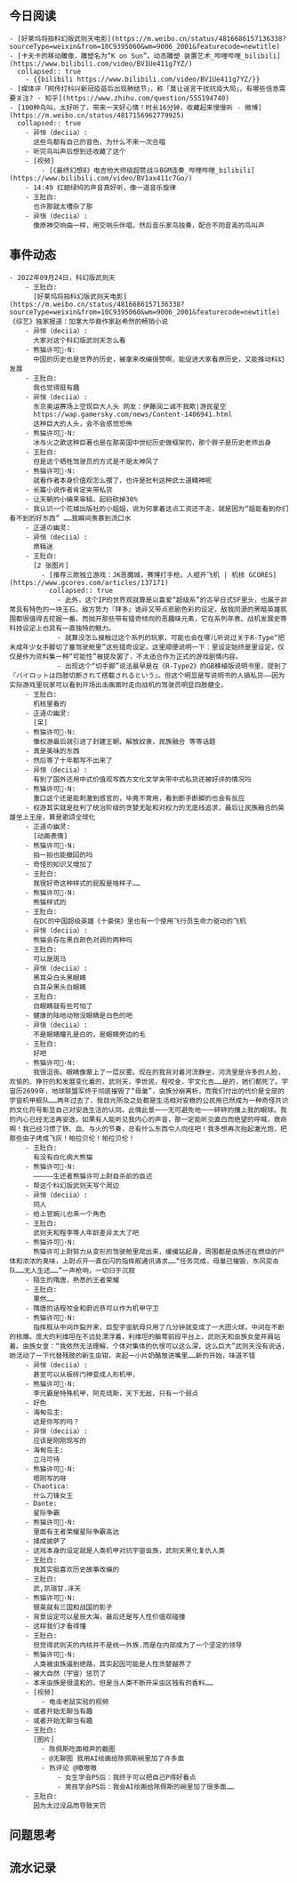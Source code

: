 ## 今日阅读
	- [好莱坞将拍科幻版武则天电影](https://m.weibo.cn/status/4816686157136338?sourceType=weixin&from=10C9395060&wm=9006_2001&featurecode=newtitle)
	- [卡夫卡的移动雕像，雕塑名为“K on Sun”。动态雕塑 装置艺术_哔哩哔哩_bilibili](https://www.bilibili.com/video/BV1Ue411g7YZ/)
	  collapsed:: true
		- {{bilibili https://www.bilibili.com/video/BV1Ue411g7YZ/}}
	- [媒体评「网传打科兴新冠疫苗后出现肺结节」，称「莫让谣言干扰抗疫大局」，有哪些信息需要关注? - 知乎](https://www.zhihu.com/question/555194740)
	- [100种鸟叫，太好听了，带来一天好心情！时长16分钟，收藏起来慢慢听 - 微博](https://m.weibo.cn/status/4817156962779925)
	  collapsed:: true
		- 异恒（deciia）:
		  这些鸟都有自己的音色，为什么不来一次合唱
		- 听完鸟叫声后想到还收藏了这个
		- [视频]
			- [《最终幻想8》电吉他大师级超赞战斗BGM连奏_哔哩哔哩_bilibili](https://www.bilibili.com/video/BV1ax411c7Go/)
		- 14:49 红翅绿鸠的声音真好听，像一道音乐旋律
		- 王肚白:
		  也许那就太嘈杂了那
		- 异恒（deciia）:
		  像原神交响曲一样，用交响乐伴唱，然后音乐家鸟独奏，配合不同音高的鸟叫声
## 事件动态
	- 2022年09月24日，科幻版武则天
		- 王肚白:
		  [好莱坞将拍科幻版武则天电影](https://m.weibo.cn/status/4816686157136338?sourceType=weixin&from=10C9395060&wm=9006_2001&featurecode=newtitle)《综艺》独家报道：加拿大华裔作家赵希然的畅销小说
		- 异恒（deciia）:
		  大家对这个科幻版武则天怎么看
		- 熊猫许可🐼·N:
		  中国的历史也是世界的历史，被拿来改编很赞啊，能促进大家看原历史，又能推动科幻发展
		- 王肚白:
		  我也觉得挺有趣
		- 异恒（deciia）:
		  东京奥运赛场上空现巨大人头 网友：伊藤润二诚不我欺|游民星空
		  https://wap.gamersky.com/news/Content-1406941.html
		  这种巨大的人头，会不会感觉恐怖
		- 熊猫许可🐼·N:
		  冰与火之歌这种巨著也是在那英国中世纪历史做框架的，那个胖子是历史老师出身
		- 王肚白:
		  但是这个牺牲驾驶员的方式是不是太神风了
		- 熊猫许可🐼·N:
		  就看作者本身价值观怎么摆了，也许是批判这种武士道精神呢
		- 长篇小说作者肯定夹带私货
		- 让天朝的小编来审稿，起码砍掉30%
		- 我认识一个花城出版社的小姐姐，说为何拿着这点工资还不走，就是因为“姐能看到你们看不到的好东西” ……我瞬间羡慕到流口水
		- 正道の幽灵:
		- 异恒（deciia）:
		  原稿迷
		- 王肚白:
		  [2 张图片]
			- [推荐三款独立游戏：JK恶魔城，赛博打手枪，人棍开飞机 | 机核 GCORES](https://www.gcores.com/articles/137171)
			  collapsed:: true
				- 此外，这个IP的世界观就算是以喜爱“超级系”的古早日式SF里头，也属于非常具有特色的一块玉石。敌方势力『拜多』诡异又带点悲剧色彩的设定，敌我同源的黑暗英雄氛围都很值得去挖掘一番。而抛开那些带有猎奇倾向的恶趣味元素，它在系列年表、战机发展史等科技设定上也具有一直独特的魅力。
				- 就算没怎么接触过这个系列的玩家，可能也会在哪儿听说过关于R-Type“把未成年少女手脚切了塞驾驶舱里”这些猎奇设定。这里顺便说明一下：里设定始终是里设定，仅仅是作为资料集一种“可能性”被提及罢了，不太适合作为正式的游戏剧情内容。
				- 出现这个“切手脚”说法最早是在《R-Type2》的GB移植版说明书里，提到了『パイロットは四肢切断されて搭載されるという』。但这个明显是写说明书的人搞私货——因为实际游戏里玩家可以看到开场出击画面时走向战机的驾驶员明显四肢健全。
		- 王肚白:
		  机核里看的
		- 正道の幽灵:
		  [呆]
		- 熊猫许可🐼·N:
		  像权游最后就引进了封建王朝，解放奴隶，民族融合 等等话题
		- 真是美味的东西
		- 然后等了十年都写不出来了
		- 异恒（deciia）:
		  有到了国外还用中式价值观写西方文化文学夹带中式私货还被好评的情况吗
		- 熊猫许可🐼·N:
		  重口这个还是能刺激到感官的，毕竟不常用，看到断手断脚的也会有反应
		- 权游其实就是批判了统治阶级的贪婪无耻和对权力的无底线追求，最后让民族融合的英雄坐上王座，算是歌颂全球化
		- 正道の幽灵:
		  [动画表情]
		- 熊猫许可🐼·N:
		  拍一拍也能撤回的吗
		- 奇怪的知识又增加了
		- 王肚白:
		  我很好奇这种样式的屁股是啥样子……
		- 熊猫许可🐼·N:
		  熊猫样式的
		- 王肚白:
		  在DC的中国超级英雄《十豪侠》里也有一个使用飞行员生命力驱动的飞机
		- 异恒（deciia）:
		  熊猫会存在黑白颜色对调的两种吗
		- 王肚白:
		  可以是斑马
		- 异恒（deciia）:
		  黑耳朵白头黑眼睛
		  白耳朵黑头白眼睛
		- 王肚白:
		  白眼睛就有些可怕了
		- 健康的陆地动物没眼睛是白色的吧
		- 异恒（deciia）:
		  不是眼睛瞳孔是白的，是眼睛旁边的毛
		- 王肚白:
		  好吧
		- 熊猫许可🐼·N:
		  我很沮丧。眼睛像蒙上了一层灰雾。现在的我背对着河流静坐，河流里是许多的人脸，欢愉的、狰狞的和发展变化着的，武则天，李世民，程咬金，宇文化吉……是的，她们都死了。宇宙历2699年，地球联盟军终于彻底摧毁了“母巢”，虫族分崩离析，而我们付出的代价是全部的宇宙机甲舰队……两年过去了，我目光所及之处都是生活相对安稳的公民用已然成为一种奇怪共识的文化符号彰显自己对安逸生活的认同。此情此景一一无可避免地一一砰砰的撞上我的眼球。我的内心已经无法再安逸，如果有人能听见我内心的声音，那一定能听见直白而绝望的呼喊，救命啊！我已经习惯了铁、血、与火的节奏，总有什么东西令人向往吧！我多想再次抬起激光炮，把那些虫子烤成飞灰！帕拉贝伦！帕拉贝伦！
		- 王肚白:
		  有没有白化病大熊猫
		- 熊猫许可🐼·N:
		  —————生还者熊猫许可上尉自杀前的自述
		- 帮这个科幻版武则天写个周边
		- 异恒（deciia）:
		  同人
		- 给上官婉儿也来一个角色
		- 王肚白:
		  武则天和程李等人年龄差异太大了吧
		- 熊猫许可🐼·N:
		  熊猫许可上尉努力从变形的驾驶舱里爬出来，缓缓站起身，周围都是虫族还在燃烧的尸体和浓浓的臭味，上尉点开一直在闪的指挥舰通讯请求……“任务完成，母巢已摧毁，东风突击队……无人生还……”一声枪响，一切归于沉寂
		- 陌生的隋唐，熟悉的王者荣耀
		- 王肚白:
		  果然……
		- 隋唐的话程咬金和蔚迟恭可以作为机甲守卫
		- 熊猫许可🐼·N:
		  指挥舰从中间炸裂开来，巨型宇宙航母只用了几分钟就变成了一大团火球，中间在不断的核爆。庞大的利维坦在不远处漂浮着，利维坦的脑萼前段平台上，武则天和虫族女皇并肩站着。虫族女皇：“我依然无法理解，个体对集体的仇恨可以这么深，这么巨大”武则天没有说话，她活动了一下代替残肢的新生虫钳，夹起一小片奶酪放进嘴里……新的开始，味道不错
		- 异恒（deciia）:
		  甚至可以从板砖门神变成人形机甲，
		- 熊猫许可🐼·N:
		  李元霸是特殊机甲，阿克琉斯，天下无敌，只有一个弱点
		- 好色
		- 海甸岛主:
		  这是你写的吗？
		- 异恒（deciia）:
		  应该是刚刚现写的
		- 海甸岛主:
		  立马可待
		- 熊猫许可🐼·N:
		  嗯刚写的呀
		- Chaotica:
		  什么刀锋女王
		- Dante:
		  星际争霸
		- 熊猫许可🐼·N:
		  里面有王者荣耀星际争霸高达
		- 揉成披萨了
		- 这戏本身的设定就是人类机甲对抗宇宙虫族，武则天黑化复仇人类
		- 王肚白:
		  我其实挺喜欢历史故事改编的
		- 王肚白:
		  武,凯瑞甘.泽天
		- 熊猫许可🐼·N:
		  银英就有三国和战国的影子
		- 背景设定可以星辰大海，最后还是写人性价值观碰撞
		- 这样我们才看得懂
		- 王肚白:
		  但觉得武则天的内核并不是统一外族.而是在内部成为了一个坚定的领导
		- 熊猫许可🐼·N:
		  人类被虫族逼到绝路，其实起因可能是人性贪婪越界了
		- 被大自然（宇宙）惩罚了
		- 本来虫族是很温和的，但是当人类不断开采虫区独有的香料……
		- [视频]
			- 电击老鼠实验的视频
		- 或者开始无聊当有趣
		- 或者开始无聊当有趣
		- 王肚白:
		  [图片]
			- 陈佩斯吃面相声的截图
			- @无聊图 我用AI绘画给陈佩斯碗里加了许多面
			- 热评论 @嗷嗷嗷
				- 女生学会PS后：我终于可以把自己P得好看点
				- 男孩学会PS后：我会AI绘画给陈佩斯的碗里加了很多面……
		- 王肚白:
		  因为太过没品而导致天罚
## 问题思考
## 流水记录
